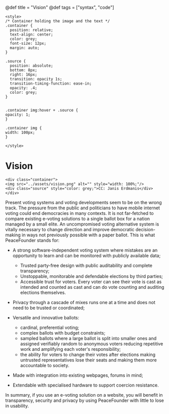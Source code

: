 @def title = "Vision"
@def tags = ["syntax", "code"]


~~~
<style>
/* Container holding the image and the text */
.container {
  position: relative;
  text-align: center;
  color: grey;
  font-size: 12px;
  margin: auto;
}

.source {
  position: absolute;
  bottom: 8px;
  right: 16px;
  transition: opacity 1s;
  transition-timing-function: ease-in;
  opacity: .4;
  color: grey;
}


.container img:hover + .source {
opacity: 1;
}

.container img {
width: 100px;
}

</style>
~~~

# Vision

~~~
<div class="container">
<img src="../assets/vision.png" alt="" style="width: 100%;"/>
<div class="source" style="color: grey;">CC: Janis Erdmanis</div>
</div>
~~~




Present voting systems and voting developments seem to be on the wrong track. The pressure from the public and politicians to have mobile internet voting could end democracies in many contexts. It is not far-fetched to compare existing e-voting solutions to a single ballot box for a nation managed by a small elite. An uncompromised voting alternative system is vitally necessary to change direction and improve democratic decision-making in ways not previously possible with a paper ballot. This is what PeaceFounder stands for:

  * A strong software-independent voting system where mistakes are an opportunity to learn and can be monitored with publicly available data;
    * Trusted party-free design with public auditability and complete transparency;
    * Unstoppable, monitorable and defendable elections by third parties;
    * Accessible trust for voters. Every voter can see their vote is cast as intended and counted as cast and can do vote counting and auditing elections themselves.

  * Privacy through a cascade of mixes runs one at a time and does not need to be trusted or coordinated; 
  * Versatile and innovative ballots:
    * cardinal, preferential voting;
    * complex ballots with budget constraints;
    * sampled ballots where a large ballot is split into smaller ones and assigned verifiably random to anonymous voters reducing repetitive work and amplifying each voter's responsibility;
    * the ability for voters to change their votes after elections making untrusted representatives lose their seats and making them more accountable to society.
  * Made with integration into existing webpages, forums in mind;
  * Extendable with specialised hardware to support coercion resistance.

In summary, if you use an e-voting solution on a website, you will benefit in transparency, security and privacy by using PeaceFounder with little to lose in usability.







